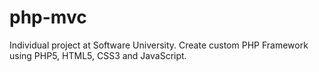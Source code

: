 # php-mvc
Individual project at Software University. Create custom PHP Framework using PHP5, HTML5, CSS3 and JavaScript.

